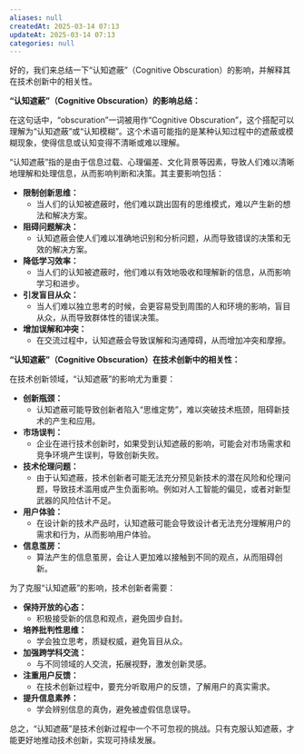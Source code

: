 ```yaml
---
aliases: null
createdAt: 2025-03-14 07:13
updateAt: 2025-03-14 07:13
categories: null
---
```


好的，我们来总结一下“认知遮蔽”（Cognitive Obscuration）的影响，并解释其在技术创新中的相关性。

**“认知遮蔽”（Cognitive Obscuration）的影响总结：**

在这句话中，“obscuration”一词被用作“Cognitive Obscuration”，这个搭配可以理解为“认知遮蔽”或“认知模糊”。这个术语可能指的是某种认知过程中的遮蔽或模糊现象，使得信息或认知变得不清晰或难以理解。

“认知遮蔽”指的是由于信息过载、心理偏差、文化背景等因素，导致人们难以清晰地理解和处理信息，从而影响判断和决策。其主要影响包括：

- **限制创新思维：**
  - 当人们的认知被遮蔽时，他们难以跳出固有的思维模式，难以产生新的想法和解决方案。
- **阻碍问题解决：**
  - 认知遮蔽会使人们难以准确地识别和分析问题，从而导致错误的决策和无效的解决方案。
- **降低学习效率：**
  - 当人们的认知被遮蔽时，他们难以有效地吸收和理解新的信息，从而影响学习和进步。
- **引发盲目从众：**
  - 当人们难以独立思考的时候，会更容易受到周围的人和环境的影响，盲目从众，从而导致群体性的错误决策。
- **增加误解和冲突：**
  - 在交流过程中，认知遮蔽会导致误解和沟通障碍，从而增加冲突和摩擦。

**“认知遮蔽”（Cognitive Obscuration）在技术创新中的相关性：**

在技术创新领域，“认知遮蔽”的影响尤为重要：

- **创新瓶颈：**
  - 认知遮蔽可能导致创新者陷入“思维定势”，难以突破技术瓶颈，阻碍新技术的产生和应用。
- **市场误判：**
  - 企业在进行技术创新时，如果受到认知遮蔽的影响，可能会对市场需求和竞争环境产生误判，导致创新失败。
- **技术伦理问题：**
  - 由于认知遮蔽，技术创新者可能无法充分预见新技术的潜在风险和伦理问题，导致技术滥用或产生负面影响。例如对人工智能的偏见，或者对新型武器的风险估计不足。
- **用户体验：**
  - 在设计新的技术产品时，认知遮蔽可能会导致设计者无法充分理解用户的需求和行为，从而影响用户体验。
- **信息茧房：**
  - 算法产生的信息茧房，会让人更加难以接触到不同的观点，从而阻碍创新。

为了克服“认知遮蔽”的影响，技术创新者需要：

- **保持开放的心态：**
  - 积极接受新的信息和观点，避免固步自封。
- **培养批判性思维：**
  - 学会独立思考，质疑权威，避免盲目从众。
- **加强跨学科交流：**
  - 与不同领域的人交流，拓展视野，激发创新灵感。
- **注重用户反馈：**
  - 在技术创新过程中，要充分听取用户的反馈，了解用户的真实需求。
- **提升信息素养：**
  - 学会辨别信息的真伪，避免被虚假信息误导。

总之，“认知遮蔽”是技术创新过程中一个不可忽视的挑战。只有克服认知遮蔽，才能更好地推动技术创新，实现可持续发展。

